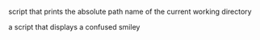 script that prints the absolute path name of the current working directory

a script that displays a confused smiley 
